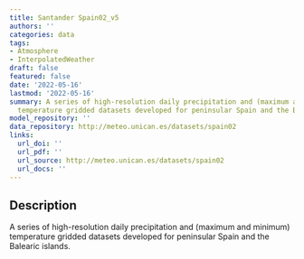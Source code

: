 ```yaml
---
title: Santander Spain02_v5
authors: ''
categories: data
tags:
- Atmosphere
- InterpolatedWeather
draft: false
featured: false
date: '2022-05-16'
lastmod: '2022-05-16'
summary: A series of high-resolution daily precipitation and (maximum and minimum)
  temperature gridded datasets developed for peninsular Spain and the Balearic islands.
model_repository: ''
data_repository: http://meteo.unican.es/datasets/spain02
links:
  url_doi: ''
  url_pdf: ''
  url_source: http://meteo.unican.es/datasets/spain02
  url_docs: ''
---
```


## Description

A series of high-resolution daily precipitation and (maximum and minimum) temperature gridded datasets developed for peninsular Spain and the Balearic islands.


